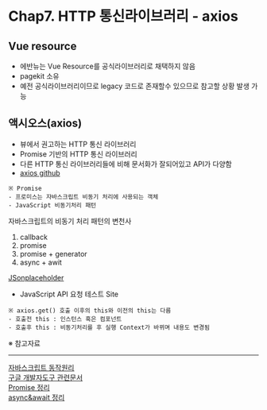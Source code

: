 Chap7. HTTP 통신라이브러리 - axios
===

Vue resource
---
- 에반뉴는 Vue Resource를 공식라이브러리로 채택하지 않음
- pagekit 소유
- 예전 공식라이브러리이므로 legacy 코드로 존재할수 있으므로 참고할 상황 발생 가능

액시오스(axios)
---
- 뷰에서 권고하는 HTTP 통신 라이브러리
- Promise 기반의 HTTP 통신 라이브러리
- 다른 HTTP 통신 라이브러리들에 비해 문서화가 잘되어있고 API가 다양함
- [axios github](https://github.com/axios/axios)

```
※ Promise 
- 프로미스는 자바스크립트 비동기 처리에 사용되는 객체
- JavaScript 비동기처리 패턴
```

자바스크립트의 비동기 처리 패턴의 변천사
1. callback
2. promise
3. promise + generator
4. async + awit

[JSonplaceholder](https://jsonplaceholder.typicode.com)
- JavaScript API 요청 테스트 Site

```
※ axios.get() 호출 이후의 this와 이전의 this는 다름
- 호출전 this : 인스턴스 혹은 컴포넌트
- 호출후 this : 비동기처리를 후 실행 Context가 바뀌며 내용도 변경됨
```
※ 참고자료 
  
---
[자바스크립트 동작원리](https://joshua1988.github.io/web-development/translation/javascript/how-js-works-inside-engine)  
[구글 개발자도구 관련문서](https://developers.google.com/web/tools/chrome-devtools/)  
[Promise 정리](https://joshua1988.github.io/web-development/javascript/promise-for-beginners/)  
[async&await 정리](https://joshua1988.github.io/web-development/javascript/js-async-await/)  
